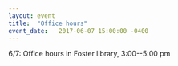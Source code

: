 ```yaml
---
layout: event
title:  "Office hours"
event_date:   2017-06-07 15:00:00 -0400
---
```


6/7: Office hours in Foster library, 3:00--5:00 pm

